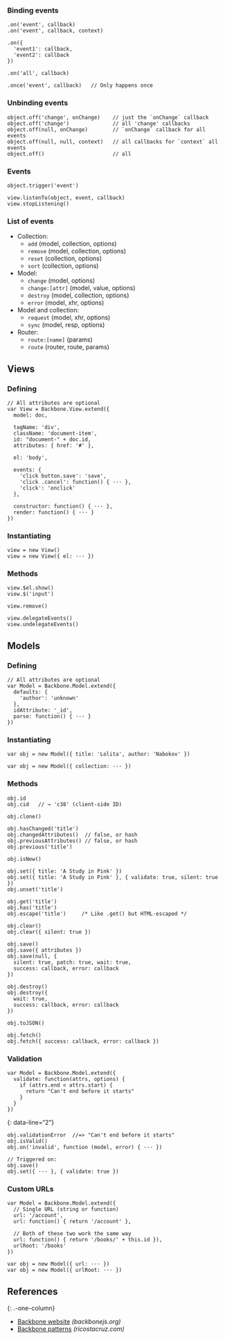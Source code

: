 ### Binding events

    .on('event', callback)
    .on('event', callback, context)

    .on({
      'event1': callback,
      'event2': callback
    })

    .on('all', callback)

    .once('event', callback)   // Only happens once

### Unbinding events

    object.off('change', onChange)    // just the `onChange` callback
    object.off('change')              // all 'change' callbacks
    object.off(null, onChange)        // `onChange` callback for all events
    object.off(null, null, context)   // all callbacks for `context` all events
    object.off()                      // all

### Events

    object.trigger('event')

    view.listenTo(object, event, callback)
    view.stopListening()

### List of events

-   Collection:
    -   `add` (model, collection, options)
    -   `remove` (model, collection, options)
    -   `reset` (collection, options)
    -   `sort` (collection, options)
-   Model:
    -   `change` (model, options)
    -   `change:[attr]` (model, value, options)
    -   `destroy` (model, collection, options)
    -   `error` (model, xhr, options)
-   Model and collection:
    -   `request` (model, xhr, options)
    -   `sync` (model, resp, options)
-   Router:
    -   `route:[name]` (params)
    -   `route` (router, route, params)

Views
-----

### Defining

    // All attributes are optional
    var View = Backbone.View.extend({
      model: doc,

      tagName: 'div',
      className: 'document-item',
      id: "document-" + doc.id,
      attributes: { href: '#' },

      el: 'body',

      events: {
        'click button.save': 'save',
        'click .cancel': function() { ··· },
        'click': 'onclick'
      },

      constructor: function() { ··· },
      render: function() { ··· }
    })

### Instantiating

    view = new View()
    view = new View({ el: ··· })

### Methods

    view.$el.show()
    view.$('input')

    view.remove()

    view.delegateEvents()
    view.undelegateEvents()

Models
------

### Defining

    // All attributes are optional
    var Model = Backbone.Model.extend({
      defaults: {
        'author': 'unknown'
      },
      idAttribute: '_id',
      parse: function() { ··· }
    })

### Instantiating

    var obj = new Model({ title: 'Lolita', author: 'Nabokov' })

    var obj = new Model({ collection: ··· })

### Methods

    obj.id
    obj.cid   // → 'c38' (client-side ID)

    obj.clone()

    obj.hasChanged('title')
    obj.changedAttributes()  // false, or hash
    obj.previousAttributes() // false, or hash
    obj.previous('title')

    obj.isNew()

    obj.set({ title: 'A Study in Pink' })
    obj.set({ title: 'A Study in Pink' }, { validate: true, silent: true })
    obj.unset('title')

    obj.get('title')
    obj.has('title')
    obj.escape('title')     /* Like .get() but HTML-escaped */

    obj.clear()
    obj.clear({ silent: true })

    obj.save()
    obj.save({ attributes })
    obj.save(null, {
      silent: true, patch: true, wait: true,
      success: callback, error: callback
    })

    obj.destroy()
    obj.destroy({
      wait: true,
      success: callback, error: callback
    })

    obj.toJSON()

    obj.fetch()
    obj.fetch({ success: callback, error: callback })

### Validation

    var Model = Backbone.Model.extend({
      validate: function(attrs, options) {
        if (attrs.end < attrs.start) {
          return "Can't end before it starts"
        }
      }
    })

{: data-line=“2”}

    obj.validationError  //=> "Can't end before it starts"
    obj.isValid()
    obj.on('invalid', function (model, error) { ··· })

    // Triggered on:
    obj.save()
    obj.set({ ··· }, { validate: true })

### Custom URLs

    var Model = Backbone.Model.extend({
      // Single URL (string or function)
      url: '/account',
      url: function() { return '/account' },

      // Both of these two work the same way
      url: function() { return '/books/' + this.id }),
      urlRoot: '/books'
    })

    var obj = new Model({ url: ··· })
    var obj = new Model({ urlRoot: ··· })

References
----------

{: .-one-column}

-   [Backbone website](http://backbonejs.org/) *(backbonejs.org)*
-   [Backbone patterns](http://ricostacruz.com/backbone-patterns/) *(ricostacruz.com)*

